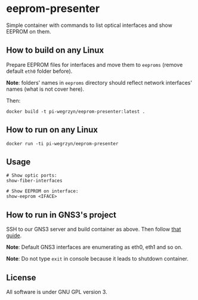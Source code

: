 # eeprom-presenter
Simple container with commands to list optical interfaces and show EEPROM on them.

## How to build on any Linux
Prepare EEPROM files for interfaces and move them to `eeproms` (remove default `eth0` folder before).

**Note**: folders' names in `eeproms` directory should reflect network interfaces' names (what is not cover here).

Then:
```
docker build -t pi-wegrzyn/eeprom-presenter:latest .
```

## How to run on any Linux
```
docker run -ti pi-wegrzyn/eeprom-presenter
```

## Usage
```
# Show optic ports:
show-fiber-interfaces

# Show EEPROM on interface:
show-eeprom <IFACE>
```

## How to run in GNS3's project
SSH to our GNS3 server and build container as above. Then follow [that guide](https://docs.gns3.com/docs/emulators/docker-support-in-gns3).

**Note**: Default GNS3 interfaces are enumerating as eth0, eth1 and so on.

**Note**: Do not type `exit` in console because it leads to shutdown container.

## License
All software is under GNU GPL version 3.
